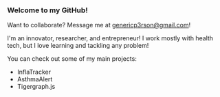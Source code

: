 ### Welcome to my GitHub! 

Want to collaborate? Message me at genericp3rson@gmail.com!

I'm an innovator, researcher, and entrepreneur! I work mostly with health tech, but I love learning and tackling any problem!

You can check out some of my main projects:
- InflaTracker
- AsthmaAlert
- Tigergraph.js
